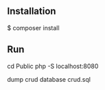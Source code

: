 ## Installation
$ composer install

## Run
cd Public
php -S localhost:8080

dump crud database crud.sql

